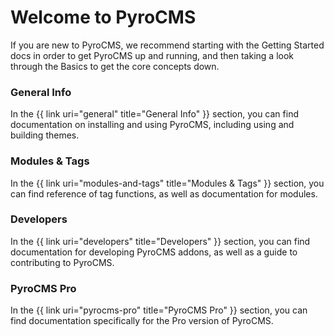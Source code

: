 <div class="intro">
<h1>Welcome to PyroCMS</h1>
<p class="flarge muted">If you are new to PyroCMS, we recommend starting with the Getting Started docs in order to get PyroCMS up and running, and then taking a look through the Basics to get the core concepts down.</p>
</div>

<div class="one_quarter">
<h3>General Info</h3>
<p class="flarge muted">In the {{ link uri="general" title="General Info" }} section, you can find documentation on installing and using PyroCMS, including using and building themes.</p>
</div>

<div class="one_quarter">
<h3>Modules &amp; Tags</h3>
<p class="flarge muted">In the {{ link uri="modules-and-tags" title="Modules &amp; Tags" }} section, you can find reference of tag functions, as well as documentation for modules.</p>
</div>

<div class="one_quarter">
<h3>Developers</h3>
<p class="flarge muted">In the {{ link uri="developers" title="Developers" }} section, you can find documentation for developing PyroCMS addons, as well as a guide to contributing to PyroCMS.</p>
</div>

<div class="one_quarter last">
<h3>PyroCMS Pro</h3>
<p class="flarge muted">In the {{ link uri="pyrocms-pro" title="PyroCMS Pro" }} section, you can find documentation specifically for the Pro version of PyroCMS.</p>
</div>